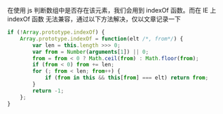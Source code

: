 在使用 js 判断数组中是否存在该元素，我们会用到 indexOf 函数。而在 IE 上 indexOf 函数 无法兼容，通过以下方法解决，仅以文章记录一下

```javascript
if (!Array.prototype.indexOf) {
	Array.prototype.indexOf = function(elt /*, from*/) {
		var len = this.length >>> 0;
		var from = Number(arguments[1]) || 0;
		from = from < 0 ? Math.ceil(from) : Math.floor(from);
		if (from < 0) from += len;
		for (; from < len; from++) {
			if (from in this && this[from] === elt) return from;
		}
		return -1;
	};
}
```
